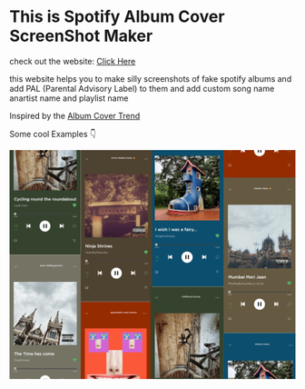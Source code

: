 
<h1>This is Spotify Album Cover ScreenShot Maker</h1>

<p>check out the website: <a href="https://denzven.github.io/Spotify_Album_Cover_ScreenShot_Maker/">Click Here</a></p>

<p>this website helps you to make silly screenshots of fake spotify albums and add PAL (Parental Advisory Label) to them and add custom song name anartist name and playlist name</p>

<p>Inspired by the <a href="https://www.google.com/search?hl=en&amp;q=proof+anything+can+be+a+album+cover+trend">Album Cover Trend</a></p>

<p>Some cool Examples 👇</p>
<p><img src="/assets/Examples/Spotify_Album_Cover_Collage.png" alt="Spotify Album Cover Collage"></p>
